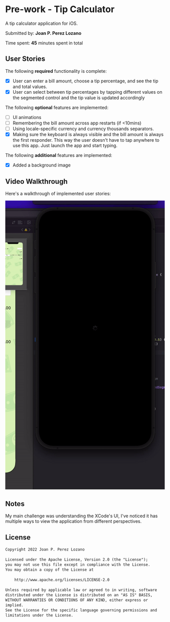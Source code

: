 # Pre-work - Tip Calculator

A tip calculator application for iOS.

Submitted by: **Joan P. Perez Lozano**

Time spent: **45** minutes spent in total

## User Stories

The following **required** functionality is complete:

* [x] User can enter a bill amount, choose a tip percentage, and see the tip and total values.
* [x] User can select between tip percentages by tapping different values on the segmented control and the tip value is updated accordingly

The following **optional** features are implemented:

* [ ] UI animations
* [ ] Remembering the bill amount across app restarts (if <10mins)
* [ ] Using locale-specific currency and currency thousands separators.
* [x] Making sure the keyboard is always visible and the bill amount is always the first responder. This way the user doesn't have to tap anywhere to use this app. Just launch the app and start typing.

The following **additional** features are implemented:

- [x] Added a background image

## Video Walkthrough

Here's a walkthrough of implemented user stories:

<img src='https://github.com/Jplaudir8/CodePath-iOS/blob/main/demo.gif' title='Video Walkthrough' width='' alt='Video Walkthrough' />

## Notes

My main challenge was understanding the XCode's UI, I've noticed it has multiple ways to view the application from different perspectives.

## License

    Copyright 2022 Joan P. Perez Lozano

    Licensed under the Apache License, Version 2.0 (the "License");
    you may not use this file except in compliance with the License.
    You may obtain a copy of the License at

        http://www.apache.org/licenses/LICENSE-2.0

    Unless required by applicable law or agreed to in writing, software
    distributed under the License is distributed on an "AS IS" BASIS,
    WITHOUT WARRANTIES OR CONDITIONS OF ANY KIND, either express or implied.
    See the License for the specific language governing permissions and
    limitations under the License.
